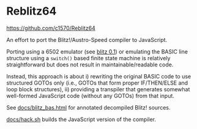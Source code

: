 # Reblitz64
https://github.com/c1570/Reblitz64

An effort to port the Blitz!/Austro-Speed compiler to JavaScript.

Porting using a 6502 emulator (see [blitz 0.1](https://csdb.dk/release/?id=173267)) or emulating the BASIC line structure using a `switch()` based finite state machine is relatively straightforward but does not result in maintainable/readable code.

Instead, this approach is about i) rewriting the original BASIC code to use structured GOTOs only (i.e., GOTOs that form proper IF/THEN/ELSE and loop block structures), ii) providing a transpiler that generates somewhat well-formed JavaScript code (without any GOTOs) from that input.

See [docs/blitz_bas.html](https://c1570.github.io/Reblitz64/blitz_bas.html) for annotated decompiled Blitz! sources.

[docs/hack.sh](docs/hack.sh) builds the JavaScript version of the compiler.
